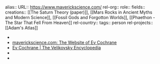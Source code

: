 alias::
URL:: https://www.maverickscience.com/
rel-org::
role::
fields::
creations:: [[The Saturn Theory (paper)]], [[Mars Rocks in Ancient Myths and Modern Science]], [[Fossil Gods and Forgotton Worlds]], [[Phaethon - The Star That Fell From Heaven]]
rel-country::
tags:: person
rel-projects:: [[Adam's Atlas]]


-
- [maverickscience.com: The Website of Ev Cochrane](https://www.maverickscience.com/)
- [Ev Cochrane | The Velikovsky Encyclopedia](https://www.velikovsky.info/ev-cochrane/)
-
-
